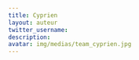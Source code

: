 ```yaml
---
title: Cyprien
layout: auteur
twitter_username:
description:
avatar: img/medias/team_cyprien.jpg
---
```


